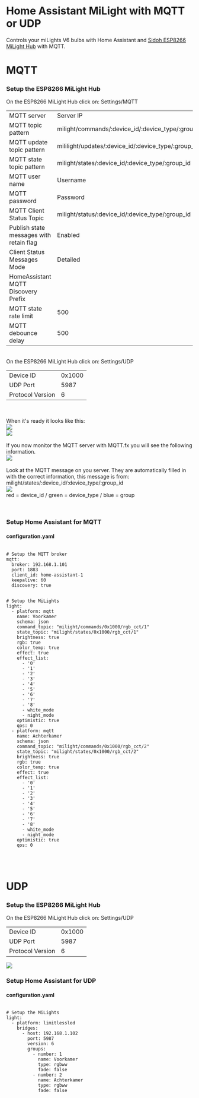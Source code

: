 # Home Assistant MiLight with MQTT or UDP
Controls your miLights V6 bulbs with Home Assistant and [Sidoh ESP8266 MiLight Hub](https://github.com/sidoh/esp8266_milight_hub) with MQTT.<br/>

<h1>MQTT</h1>
<p>
<h3>Setup the ESP8266 MiLight Hub</h3>
On the ESP8266 MiLight Hub click on: Settings/MQTT
<table>
<tr>
<td>MQTT server</td>
<td>Server IP</td>
</tr>
<tr>
<td>MQTT topic pattern</td>
<td>milight/commands/:device_id/:device_type/:group_id</td>
</tr>
<tr>
<td>MQTT update topic pattern</td>
<td>mililight/updates/:device_id/:device_type/:group_id</td>
</tr>
<tr>
<td>MQTT state topic pattern</td>
<td>milight/states/:device_id/:device_type/:group_id</td>
</tr>
<tr>
<td>MQTT user name</td>
<td>Username</td>
</tr>
<tr>
<td>MQTT password</td>
<td>Password</td>
</tr>
<tr>
<td>MQTT Client Status Topic</td>
<td>milight/status/:device_id/:device_type/:group_id</td>
</tr>
<tr>
<td>Publish state messages with retain flag</td>
<td>Enabled</td>
</tr>
<tr>
<td>Client Status Messages Mode</td>
<td>Detailed</td>
</tr>
<tr>
<td>HomeAssistant MQTT Discovery Prefix</td>
<td></td>
</tr>
<tr>
<td>MQTT state rate limit</td>
<td>500</td>
</tr>
<tr>
<td>MQTT debounce delay</td>
<td>500</td>
</tr>
</table>


</br>
On the ESP8266 MiLight Hub click on: Settings/UDP
<table>
<tr>
<td>Device ID</td>
<td>0x1000</td>
</tr>
<tr>
<td>UDP Port</td>
<td>5987</td>
</tr>
<tr>
<td>Protocol Version</td>
<td>6</td>
</tr>
</table>
</br>


When it's ready it looks like this:
</br>
<img src="https://github.com/Strontvlieg/Home-Assistant-MiLight-MQTT/blob/main/mqtt.png">
</br>
<img src="https://github.com/Strontvlieg/Home-Assistant-MiLight-MQTT/blob/main/udp.png">
</br>
</br>
If you now monitor the MQTT server with MQTT.fx you will see the following information.
</br>
<img src="https://github.com/Strontvlieg/Home-Assistant-MiLight-MQTT/blob/main/fx.png">
</br>
</br>
Look at the MQTT message on you server. They are automatically filled in with the correct information, this message is from: milight/states/:device_id/:device_type/:group_id
</br>
<img src="https://github.com/Strontvlieg/Home-Assistant-MiLight-MQTT/blob/main/mqtt_string.png">
</br>
red = device_id / green = device_type / blue = group


</br>
<h3>Setup Home Assistant for MQTT</h3>
<h4>configuration.yaml</h4>
<pre><code class="language-yaml">
# Setup the MQTT broker
mqtt:
  broker: 192.168.1.101
  port: 1883
  client_id: home-assistant-1
  keepalive: 60
  discovery: true
</code></pre>

<pre><code class="language-yaml">
# Setup the MiLights
light:
  - platform: mqtt
    name: Voorkamer
    schema: json
    command_topic: "milight/commands/0x1000/rgb_cct/1"
    state_topic: "milight/states/0x1000/rgb_cct/1"
    brightness: true
    rgb: true
    color_temp: true
    effect: true
    effect_list:
      - '0'
      - '1'
      - '2'
      - '3'
      - '4'
      - '5'
      - '6'
      - '7'
      - '8'
      - white_mode
      - night_mode
    optimistic: true
    qos: 0
  - platform: mqtt
    name: Achterkamer
    schema: json
    command_topic: "milight/commands/0x1000/rgb_cct/2"
    state_topic: "milight/states/0x1000/rgb_cct/2"
    brightness: true
    rgb: true
    color_temp: true
    effect: true
    effect_list:
      - '0'
      - '1'
      - '2'
      - '3'
      - '4'
      - '5'
      - '6'
      - '7'
      - '8'
      - white_mode
      - night_mode
    optimistic: true
    qos: 0
</code></pre>
</p>


</br>
</br>
<h1>UDP</h1>
<p>
<h3>Setup the ESP8266 MiLight Hub</h3>
On the ESP8266 MiLight Hub click on: Settings/UDP
<table>
<tr>
<td>Device ID</td>
<td>0x1000</td>
</tr>
<tr>
<td>UDP Port</td>
<td>5987</td>
</tr>
<tr>
<td>Protocol Version</td>
<td>6</td>
</tr>
</table>
<img src="https://github.com/Strontvlieg/Home-Assistant-MiLight-MQTT/blob/main/udp.png">
</br>


<h3>Setup Home Assistant for UDP</h3>
<h4>configuration.yaml</h4>
<pre><code class="language-yaml">
# Setup the MiLights
light:
  - platform: limitlessled
    bridges:
      - host: 192.168.1.102
        port: 5987
        version: 6
        groups:
          - number: 1
            name: Voorkamer
            type: rgbww
            fade: false
          - number: 2
            name: Achterkamer
            type: rgbww
            fade: false
</code></pre>
</p>
